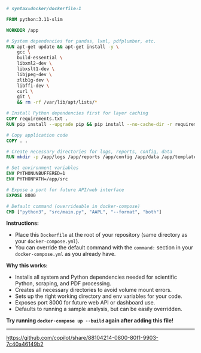 ```dockerfile name=Dockerfile
# syntax=docker/dockerfile:1

FROM python:3.11-slim

WORKDIR /app

# System dependencies for pandas, lxml, pdfplumber, etc.
RUN apt-get update && apt-get install -y \
    gcc \
    build-essential \
    libxml2-dev \
    libxslt1-dev \
    libjpeg-dev \
    zlib1g-dev \
    libffi-dev \
    curl \
    git \
    && rm -rf /var/lib/apt/lists/*

# Install Python dependencies first for layer caching
COPY requirements.txt .
RUN pip install --upgrade pip && pip install --no-cache-dir -r requirements.txt

# Copy application code
COPY . .

# Create necessary directories for logs, reports, config, data
RUN mkdir -p /app/logs /app/reports /app/config /app/data /app/templates

# Set environment variables
ENV PYTHONUNBUFFERED=1
ENV PYTHONPATH=/app/src

# Expose a port for future API/web interface
EXPOSE 8000

# Default command (overrideable in docker-compose)
CMD ["python3", "src/main.py", "AAPL", "--format", "both"]
```

**Instructions:**
- Place this `Dockerfile` at the root of your repository (same directory as your `docker-compose.yml`).
- You can override the default command with the `command:` section in your `docker-compose.yml` as you already have.

**Why this works:**
- Installs all system and Python dependencies needed for scientific Python, scraping, and PDF processing.
- Creates all necessary directories to avoid volume mount errors.
- Sets up the right working directory and env variables for your code.
- Exposes port 8000 for future web API or dashboard use.
- Defaults to running a sample analysis, but can be easily overridden.

**Try running `docker-compose up --build` again after adding this file!**

---
https://github.com/copilot/share/88104214-0800-80f1-9903-7c40a46149b2


